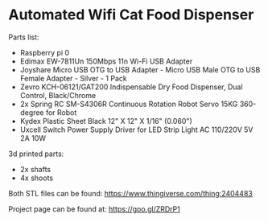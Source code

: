 # Automated Wifi Cat Food Dispenser

Parts list:

- Raspberry pi 0
- Edimax EW-7811Un 150Mbps 11n Wi-Fi USB Adapter
- Joyshare Micro USB OTG to USB Adapter - Micro USB Male OTG to USB Female Adapter - Silver - 1 Pack
- Zevro KCH-06121/GAT200 Indispensable Dry Food Dispenser, Dual Control, Black/Chrome
- 2x Spring RC SM-S4306R Continuous Rotation Robot Servo 15KG 360-degree for Robot
- Kydex Plastic Sheet Black 12" X 12" X 1/16" (0.060")
- Uxcell Switch Power Supply Driver for LED Strip Light AC 110/220V 5V 2A 10W


3d printed parts:

- 2x shafts
- 4x shoots

Both STL files can be found: https://www.thingiverse.com/thing:2404483

Project page can be found at: https://goo.gl/ZRDrP1
